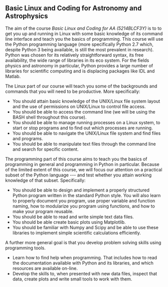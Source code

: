 ## Basic Linux and Coding for Astronomy and Astrophysics
The aim of the course *Basic Linux and Coding for AA (5214BLCF3Y)* is to
to get you up and running in Linux with some basic knowledge of its command 
line interface and teach you the basics of programming. This course will use
the Python programming language (more specifically Python 2.7 which, despite
Python 3 being available, is still the most prevalent in research). Python was
chosen for its relatively 
straightforward syntax, its free availability, the wide range of libraries in
its eco system. For the fields physics and astronomy in particular, Python
provides a large number of libraries for scientific computing and is displacing
packages like IDL and Matlab.

The Linux part of our course will teach you some of the backgrounds and 
commands that you will need to be productive. More specifically:

* You should attain basic knowledge of the UNIX/Linux file system layout
  and the use of permissions on UNIX/Linux to control file access. 
* You should be able to access the command line (we will be using the 
  BASH shell throughout this course).
* You should be able to manage running processes on a Linux system, to
  start or stop programs and to find out which processes are running.
* You should be able to navigate the UNIX/Linux file system and find 
  files and programs.
* You should be able to manipulate text files through the command line and
  search for specific content.

The programming part of this course aims to teach you the basics of programming
in general and programming in Python in particular. Because of the limited 
extent of this course, we will focus our attention on a practical subset of
the Python language --- and test whether you attain working knowledge of that
subset. Specifically:

* You should be able to design and implement a properly structured Python
  program written in the standard Python style. You will also learn to
  properly document you program, use proper variable and function naming,
  how to modularize you program using functions, and how to make your 
  program reusable.
* You should be able to read and write simple text data files.
* You should be able create basic plots using Matplotlib.
* You should be familiar with Numpy and Scipy and be able to use these
  libraries to implement simple scientific calculations efficiently.

A further more general goal is that you develop problem solving skills using
programming tools.

* Learn how to find help when programming. That includes how to read the
  documentation available with Python and its libraries, and which 
  resources are available on-line.
* Develop the skills to, when presented with new data files, inspect that
  data, create plots and write small tools to work with them.
